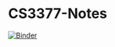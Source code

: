 # CS3377-Notes
[![Binder](https://mybinder.org/badge_logo.svg)](https://mybinder.org/v2/gh/rtp4jc/CS3377-Notes.git/master)
